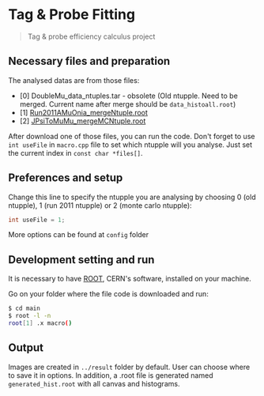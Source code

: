 # Tag & Probe Fitting

> Tag &amp; probe efficiency calculus project

## Necessary files and preparation

The analysed datas are from those files:
* [0] DoubleMu_data_ntuples.tar - obsolete (Old ntupple. Need to be merged. Current name after merge should be `data_histoall.root`)
* [1] [Run2011AMuOnia_mergeNtuple.root](https://drive.google.com/drive/u/0/folders/1Nu9Al7SV1F60TMFxKZVBIMvgEWAdzida)
* [2] [JPsiToMuMu_mergeMCNtuple.root](https://drive.google.com/drive/u/0/folders/1Nu9Al7SV1F60TMFxKZVBIMvgEWAdzida)

After download one of those files, you can run the code. Don't forget to use `int useFile` in `macro.cpp` file to set which ntupple will you analyse. Just set the current index in `const char *files[]`.

## Preferences and setup

Change this line to specify the ntupple you are analysing by choosing 0 (old ntupple), 1 (run 2011 ntupple) or 2 (monte carlo ntupple):

```cpp
int useFile = 1;
```

More options can be found at `config` folder

## Development setting and run

It is necessary to have [ROOT](https://root.cern.ch/root/html534/guides/users-guide/InstallandBuild.html), CERN's software, installed on your machine.

Go on your folder where the file code is downloaded and run:

```sh
$ cd main
$ root -l -n
root[1] .x macro()
```

## Output
Images are created in `../result` folder by default. User can choose where to save it in options. In addition, a .root file is generated named `generated_hist.root` with all canvas and histograms.
